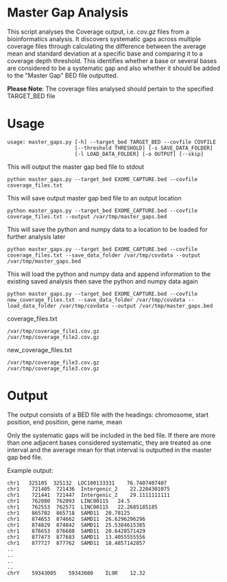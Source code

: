 Master Gap Analysis
=======================

This script analyses the Coverage output, i.e. *cov.gz* files from a bioinformatics analysis.
It discovers systematic gaps across multiple coverage files through calculating the difference
between the average mean and standard deviation at a specific base and comparing it to a 
coverage depth threshold. This identifies whether a base or several bases are considered to be 
a systematic gap and also whether it should be added to the "Master Gap" BED file outputted.


**Please Note**: The coverage files analysed should pertain to the specified TARGET_BED file 

Usage
=======================
```
usage: master_gaps.py [-h] --target_bed TARGET_BED --covfile COVFILE
                      [--threshold THRESHOLD] [-s SAVE_DATA_FOLDER]
                      [-l LOAD_DATA_FOLDER] [-o OUTPUT] [--skip]
```

This will output the master gap bed file to stdout 
```
python master_gaps.py --target_bed EXOME_CAPTURE.bed --covfile coverage_files.txt  
```

This will save output master gap bed file to an output location
```
python master_gaps.py --target_bed EXOME_CAPTURE.bed --covfile coverage_files.txt --output /var/tmp/master_gaps.bed
```

This will save the python and numpy data to a location to be loaded for further analysis later
```
python master_gaps.py --target_bed EXOME_CAPTURE.bed --covfile coverage_files.txt --save_data_folder /var/tmp/covdata --output /var/tmp/master_gaps.bed
```

This will load the python and numpy data and append information to the existing saved analysis then save the python and numpy data again
```
python master_gaps.py --target_bed EXOME_CAPTURE.bed --covfile new_coverage_files.txt --save_data_folder /var/tmp/covdata --load_data_folder /var/tmp/covdata --output /var/tmp/master_gaps.bed
```

coverage_files.txt
```
/var/tmp/coverage_file1.cov.gz
/var/tmp/coverage_file2.cov.gz
```

new_coverage_files.txt
```
/var/tmp/coverage_file3.cov.gz
/var/tmp/coverage_file3.cov.gz
```

Output
=======================
The output consists of a BED file with the headings:
chromosome, start position, end position, gene name, mean

Only the systematic gaps will be included in the bed file. 
If there are more than one adjacent bases considered systematic, they are treated as one
interval and the average mean for that interval is outputted in the master gap bed file.

Example output: 
```
chr1   325105  325132  LOC100133331    76.7407407407
chr1    721405  721436  Intergenic_2    22.2204301075
chr1    721441  721447  Intergenic_2    29.1111111111
chr1    762080  762093  LINC00115   24.5
chr1    762553  762571  LINC00115   22.2685185185
chr1    865702  865718  SAMD11  20.78125
chr1    874653  874662  SAMD11  26.6296296296
chr1    874829  874842  SAMD11  25.5384615385
chr1    876653  876688  SAMD11  20.6428571429
chr1    877473  877683  SAMD11  13.4055555556
chr1    877727  877762  SAMD11  18.4857142857
..
..
..
..
chrY    59343005    59343080    IL9R    12.32
```

